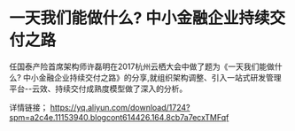 # 一天我们能做什么? 中小金融企业持续交付之路
任国泰产险首席架构师许磊明在2017杭州云栖大会中做了题为《一天我们能做什么? 中小金融企业持续交付之路》的分享,就组织架构调整、引入一站式研发管理平台--云效、持续交付成熟度模型做了深入的分析。

详情链接； https://yq.aliyun.com/download/1724?spm=a2c4e.11153940.blogcont614426.164.8cb7a7ecxTMFqf

